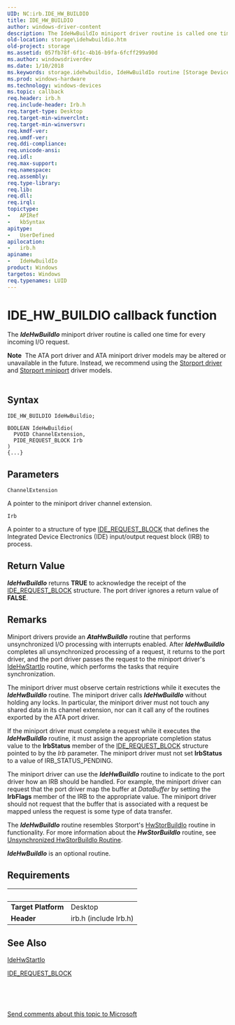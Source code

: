 ```yaml
---
UID: NC:irb.IDE_HW_BUILDIO
title: IDE_HW_BUILDIO
author: windows-driver-content
description: The IdeHwBuildIo miniport driver routine is called one time for every incoming I/O request.Note  The ATA port driver and ATA miniport driver models may be altered or unavailable in the future.
old-location: storage\idehwbuildio.htm
old-project: storage
ms.assetid: 057fb78f-6f1c-4b16-b9fa-6fcff299a90d
ms.author: windowsdriverdev
ms.date: 1/10/2018
ms.keywords: storage.idehwbuildio, IdeHwBuildIo routine [Storage Devices], IdeHwBuildIo, IDE_HW_BUILDIO, IDE_HW_BUILDIO, irb/IdeHwBuildIo, atartns_9111d60c-e0e1-4c5c-aacf-2af56fcf7338.xml
ms.prod: windows-hardware
ms.technology: windows-devices
ms.topic: callback
req.header: irb.h
req.include-header: Irb.h
req.target-type: Desktop
req.target-min-winverclnt: 
req.target-min-winversvr: 
req.kmdf-ver: 
req.umdf-ver: 
req.ddi-compliance: 
req.unicode-ansi: 
req.idl: 
req.max-support: 
req.namespace: 
req.assembly: 
req.type-library: 
req.lib: 
req.dll: 
req.irql: 
topictype:
-	APIRef
-	kbSyntax
apitype:
-	UserDefined
apilocation:
-	irb.h
apiname:
-	IdeHwBuildIo
product: Windows
targetos: Windows
req.typenames: LUID
---
```



# IDE_HW_BUILDIO callback function
The <b><i>IdeHwBuildIo</i></b> miniport driver routine is called one time for every incoming I/O request.
<div class="alert"><b>Note</b>  The ATA port driver and ATA miniport driver models may be altered or unavailable in the future. Instead, we recommend using the <a href="https://msdn.microsoft.com/en-us/windows/hardware/drivers/storage/storport-driver">Storport driver</a> and <a href="https://msdn.microsoft.com/en-us/windows/hardware/drivers/storage/storport-miniport-drivers">Storport miniport</a> driver models.</div><div> </div>

## Syntax

```
IDE_HW_BUILDIO IdeHwBuildio;

BOOLEAN IdeHwBuildio(
  PVOID ChannelExtension,
  PIDE_REQUEST_BLOCK Irb
)
{...}
```

## Parameters

`ChannelExtension`

A pointer to the miniport driver channel extension.

`Irb`

A pointer to a structure of type <a href="..\irb\ns-irb-_ide_request_block.md">IDE_REQUEST_BLOCK</a> that defines the Integrated Device Electronics (IDE) input/output request block (IRB) to process.


## Return Value

<b><i>IdeHwBuildIo</i></b> returns <b>TRUE</b> to acknowledge the receipt of the <a href="..\irb\ns-irb-_ide_request_block.md">IDE_REQUEST_BLOCK</a> structure. The port driver ignores a return value of <b>FALSE</b>.

## Remarks

Miniport drivers provide an <b><i>AtaHwBuildlo</i></b> routine that performs unsynchronized I/O processing with interrupts enabled. After <b><i>IdeHwBuildIo</i></b> completes all unsynchronized processing of a request, it returns to the port driver, and the port driver passes the request to the miniport driver's <a href="https://msdn.microsoft.com/library/windows/hardware/ff559003">IdeHwStartIo</a> routine, which performs the tasks that require synchronization. 

The miniport driver must observe certain restrictions while it executes the <b><i>IdeHwBuildIo</i></b> routine. The miniport driver calls <b><i>IdeHwBuildIo</i></b> without holding any locks. In particular, the miniport driver must not touch any shared data in its channel extension, nor can it call any of the routines exported by the ATA port driver.

If the miniport driver must complete a request while it executes the <b><i>IdeHwBuildIo</i></b> routine, it must assign the appropriate completion status value to the <b>IrbStatus</b> member of the <a href="..\irb\ns-irb-_ide_request_block.md">IDE_REQUEST_BLOCK</a> structure pointed to by the <i>Irb</i> parameter. The miniport driver must not set <b>IrbStatus</b> to a value of IRB_STATUS_PENDING.

The miniport driver can use the <b><i>IdeHwBuildIo</i></b> routine to indicate to the port driver how an IRB should be handled. For example, the miniport driver can request that the port driver map the buffer at <i>DataBuffer </i>by setting the <b>IrbFlags</b> member of the IRB to the appropriate value. The miniport driver should not request that the buffer that is associated with a request be mapped unless the request is some type of data transfer. 

The <b><i>IdeHwBuildIo</i></b> routine resembles Storport's <a href="..\storport\nc-storport-hw_buildio.md">HwStorBuildIo</a> routine in functionality. For more information about the <b><i>HwStorBuildIo</i></b> routine, see <a href="https://msdn.microsoft.com/6b18e3ff-30dd-414b-99b5-4bb914660a67">Unsynchronized HwStorBuildIo Routine</a>.

<b><i>IdeHwBuildIo</i></b> is an optional routine.

## Requirements
| &nbsp; | &nbsp; |
| ---- |:---- |
| **Target Platform** | Desktop |
| **Header** | irb.h (include Irb.h) |

## See Also

<a href="https://msdn.microsoft.com/library/windows/hardware/ff559003">IdeHwStartIo</a>

<a href="..\irb\ns-irb-_ide_request_block.md">IDE_REQUEST_BLOCK</a>

 

 

<a href="mailto:wsddocfb@microsoft.com?subject=Documentation%20feedback [storage\storage]:%20IdeHwBuildIo routine%20 RELEASE:%20(1/10/2018)&amp;body=%0A%0APRIVACY STATEMENT%0A%0AWe use your feedback to improve the documentation. We don't use your email address for any other purpose, and we'll remove your email address from our system after the issue that you're reporting is fixed. While we're working to fix this issue, we might send you an email message to ask for more info. Later, we might also send you an email message to let you know that we've addressed your feedback.%0A%0AFor more info about Microsoft's privacy policy, see http://privacy.microsoft.com/en-us/default.aspx." title="Send comments about this topic to Microsoft">Send comments about this topic to Microsoft</a>